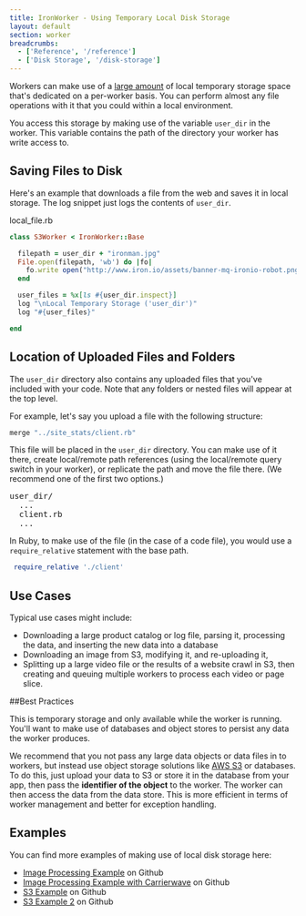 ```yaml
---
title: IronWorker - Using Temporary Local Disk Storage
layout: default
section: worker
breadcrumbs:
  - ['Reference', '/reference']
  - ['Disk Storage', '/disk-storage']
---
```


Workers can make use of a [large amount](/worker/reference/environment/) of local temporary storage space that's dedicated on a per-worker basis. You can perform almost any file operations with it that you could within a local environment.

You access this storage by making use of the variable `user_dir` in the worker. This variable contains the path of the directory your worker has write access to.

## Saving Files to Disk

Here's an example that downloads a file from the web and saves it in local storage. The log snippet just logs the contents of `user_dir`.

<figcaption><span>local_file.rb </span></figcaption>

```ruby
class S3Worker < IronWorker::Base

  filepath = user_dir + "ironman.jpg"
  File.open(filepath, 'wb') do |fo|
    fo.write open("http://www.iron.io/assets/banner-mq-ironio-robot.png").read
  end

  user_files = %x[ls #{user_dir.inspect}]
  log "\nLocal Temporary Storage ('user_dir')"
  log "#{user_files}"

end
```

## Location of Uploaded Files and Folders

The `user_dir` directory also contains any uploaded files that you've included with your code. Note that any folders or nested files will appear at the top level.

For example, let's say you upload a file with the following structure:


```ruby
merge "../site_stats/client.rb"
```

This file will be placed in the `user_dir` directory. You can make use of it there, create local/remote path references (using the local/remote query switch in your worker), or replicate the path and move the file there. (We recommend one of the first two options.)

<pre class="grey-box fixed-width">
user_dir/
  ...
  client.rb
  ...
</pre>

In Ruby, to make use of the file (in the case of a code file), you would use a `require_relative` statement with the base path.


```ruby
 require_relative './client'
```

## Use Cases

Typical use cases might include:

* Downloading a large product catalog or log file, parsing it, processing the data, and inserting the new data into a database
* Downloading an image from S3, modifying it, and re-uploading it,
* Splitting up a large video file or the results of a website crawl in S3, then creating and queuing multiple workers to process each video or page slice.

##Best Practices

This is temporary storage and only available while the worker is running. You'll want to make use of databases and object stores to persist any data the worker produces.

We recommend that you not pass any large data objects or data files in to workers, but instead use object storage solutions like [AWS S3](http://aws.amazon.com/s3/) or databases. To do this, just upload your data to S3 or store it in the database from your app, then pass the **identifier of the object** to the worker. The worker can then access the data from the data store. This is more efficient in terms of worker management and better for exception handling.

## Examples

You can find more examples of making use of local disk storage here:

* [Image Processing Example](https://github.com/iron-io/iron_worker_examples/blob/master/ruby_ng/image_processing/image_processor.rb) on Github
* [Image Processing Example with Carrierwave](https://github.com/iron-io/iron_worker_examples/tree/master/legacy/ruby_legacy/carrierwave) on Github
* [S3 Example](https://github.com/iron-io/iron_worker_examples/blob/master/legacy/ruby_legacy/s3_tester/s3_worker.rb) on Github
* [S3 Example 2](https://github.com/iron-io/iron_worker_examples/tree/master/legacy/ruby_legacy/download_to_s3) on Github

